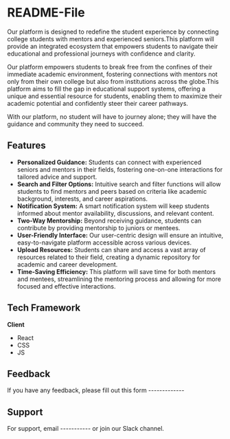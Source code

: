 # README-File
Our platform is  designed to redefine the student experience by connecting college students with mentors and experienced seniors.This platform will provide an integrated ecosystem that empowers students to navigate their educational and professional journeys with confidence and clarity.

Our platform empowers students to break free from the confines of their immediate academic environment, fostering connections with mentors not only from their own college but also from institutions across the globe.This platform aims to fill the gap in educational support systems, offering a unique and essential resource for students, enabling them to maximize their academic potential and confidently steer their career pathways.

With our platform, no student will have to journey alone; they will have the guidance and community they need to succeed.

## Features
- **Personalized Guidance:**  Students can connect with experienced seniors and mentors in their fields, fostering one-on-one interactions for tailored advice and support.
- **Search and Filter Options:** Intuitive search and filter functions will allow students to find mentors and peers based on criteria like academic background, interests, and career aspirations.
- **Notification System:** A smart notification system will keep students informed about mentor availability, discussions, and relevant content.
- **Two-Way Mentorship:** Beyond receiving guidance, students can contribute by providing mentorship to juniors or mentees.
- **User-Friendly Interface:** Our user-centric design will ensure an intuitive, easy-to-navigate platform accessible across various devices.
- **Upload Resources:** Students can share and access a vast array of resources related to their field, creating a dynamic repository for academic and career development.
- **Time-Saving Efficiency:** This platform will save time for both mentors and mentees, streamlining the mentoring process and allowing for more focused and effective interactions.
  
## Tech Framework 

**Client** 
- React
- CSS
- JS

## Feedback 

If you have any feedback, please fill out this form -------------


## Support 

For support, email ----------- or join our Slack channel.
